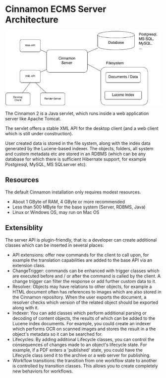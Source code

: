 # Cinnamon ECMS Server Architecture

![Overview of the Cinnamon server](Cinnamon-Server.png)

The Cinnamon 2 is a Java servlet, which runs inside a web application server like Apache Tomcat.

The servlet offers a stable XML API for the desktop client (and a web client which is still under construction).

User created data is stored in the file system, along with the index data generated by the Lucene-based indexer.
The objects, folders, all system and custom metadata etc are stored in an RDBMS (which can be any database for which
there is sufficient Hibernate support, for example Postgresql, MySQL, MS SQLserver etc).

## Resources

The default Cinnamon installation only requires modest resources.

* About 1 GByte of RAM, 4 GByte or more recommended
* Less than 500 MByte for the base system (Server, RDBMS, Java)
* Linux or Windows OS, may run on Mac OS

## Extensiblity

The server API is plugin-friendly, that is: a developer can create additional classes which can be inserted
in several places:

* API extensions: offer new commands for the client to call upon, for example the translation capabilities are
  added to the base API via an extension class.
* ChangeTrigger: commands can be enhanced with trigger classes which are executed before and / or after the command
  is called by the client. A change trigger can filter the response or add further custom data to it.
* Resolver: Objects may have relations to other objects, for example a HTML document often has references to images
  which are also stored in the Cinnamon repository. When the user exports the document, a resolver checks which
  version of the related object should be exported along with it.
* Indexer: You can add classes which perform additional parsing or decoding of content objects, the results
  of which can be added to the Lucene index documents. For example, you could create an indexer which performs OCR
  on scanned images and stores the result in a the object's metadata so it can be searched for.
* Lifecycles: By adding additonal Lifecycle classes, you can control the consequences of changes made to an object's
  lifecycle state. For example, if a PDF enters a 'published' state, you could have the Lifecycle class send it to
  the archive or a web server for publishing.
* Workflow transitions: the transition from one workflow state to another is controlled by transition classes.
  This allows you to create completely new behaviors for workflows.

